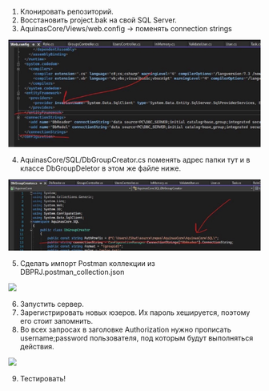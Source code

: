 ﻿1. Клонировать репозиторий. 
1. Восстановить project.bak на свой SQL Server. 
1. AquinasCore/Views/web.config → поменять connection strings 

![](Setup/readme/Aspose.Words.67b90e2d-d857-4aa2-8d53-64b7005e75de.001.jpeg)

4. AquinasCore/SQL/DbGroupCreator.cs поменять адрес папки тут и в классе DbGroupDeletor в этом же файле ниже. 

![](Setup/readme/Aspose.Words.67b90e2d-d857-4aa2-8d53-64b7005e75de.002.jpeg)

5. Сделать импорт Postman коллекции из DBPRJ.postman\_collection.json 

![](Setup/readme/Aspose.Words.67b90e2d-d857-4aa2-8d53-64b7005e75de.003.png)

6. Запустить сервер. 
6. Зарегистрировать новых юзеров. Их пароль хешируется, поэтому его стоит запомнить.  
6. Во всех запросах в заголовке Authorization нужно прописать username;password пользователя, под которым будут выполняться действия. 

![](Setup/readme/Aspose.Words.67b90e2d-d857-4aa2-8d53-64b7005e75de.004.png)

9. Тестировать! 
